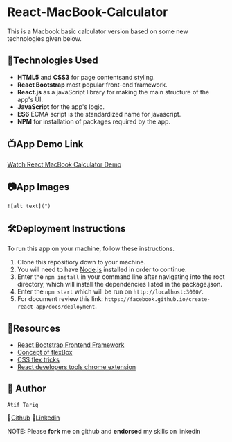 # React-MacBook-Calculator 
This is a Macbook basic calculator version based on some new technologies given below.

##  :robot:Technologies Used
*   **HTML5** and **CSS3** for page contentsand styling.
*   **React Bootstrap** most popular front-end framework.
*   **React.js** as a javaScript library for making the main structure of the app's UI.
*   **JavaScript** for the app's logic.
*   **ES6** ECMA script is the standardized name for javascript.
*   **NPM** for installation of packages required by the app.

##  :tv:App Demo Link
[Watch React MacBook Calculator Demo](https://atiftariq786.github.io)

##  :camera:App Images
    ![alt text](")

## :hammer_and_wrench:Deployment Instructions
To run this app on your machine, follow these instructions.
1.  Clone this repositiory down to your machine.
2.  You will need to have [Node.js](https://nodejs.org/en/) installed in order to continue.
3.  Enter the `npm install` in your command line after navigating into the root directory, which will install the dependencies listed in the package.json.
4.  Enter the `npm start` which will be run on `http://localhost:3000/`.
5.  For document review this link: `https://facebook.github.io/create-react-app/docs/deployment`.

##  :open_file_folder:Resources
*   [React Bootstrap Frontend Framework](https://react-bootstrap.github.io/)
*   [Concept of flexBox ](https://developer.mozilla.org/en-US/docs/Web/CSS/CSS_Flexible_Box_Layout/Basic_Concepts_of_Flexbox)
*   [CSS flex tricks](https://css-tricks.com/snippets/css/a-guide-to-flexbox/#flexbox-background)
*   [React developers tools chrome extension](https://chrome.google.com/webstore/detail/react-developer-tools/fmkadmapgofadopljbjfkapdkoienihi?hl=en)

## :gem: Author
    Atif Tariq    
  :link:[Github](https://github.com/atiftariq786)
  :link:[Linkedin](https://www.linkedin.com/in/atif-tariq-5b00b089/)

  NOTE: Please **fork** me on github and **endorsed** my skills on linkedin
   
    
